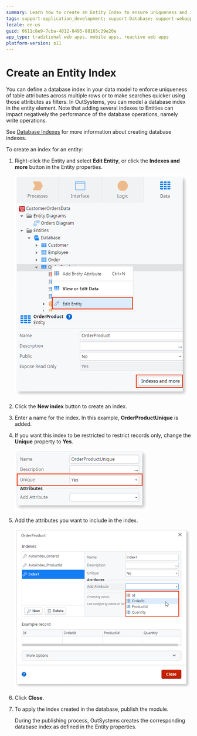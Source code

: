 ```yaml
---
summary: Learn how to create an Entity Index to ensure uniqueness and improve findability.
tags: support-application_development; support-Database; support-webapps
locale: en-us
guid: 0611c8e9-7cba-4812-8495-88165c39e20e
app_type: traditional web apps, mobile apps, reactive web apps
platform-version: o11
---
```


# Create an Entity Index
  
You can define a database index in your data model to enforce uniqueness of table attributes across multiple rows or to make searches quicker using those attributes as filters. In OutSystems, you can model a database index in the entity element.
Note that adding several indexes to Entities can impact negatively the performance of the database operations, namely write operations.

<div class="info" markdown="1">

See [Database Indexes](<../../../ref/data/database/database-indexes.md>) for more information about creating database indexes.

</div>

To create an index for an entity:

1. Right-click the Entity and select **Edit Entity**, or click the **Indexes and more** button in the Entity properties.

    ![Edit Entity](images/create-database-index-edit-entity-ss.png)

1. Click the **New index** button to create an index.

1. Enter a name for the index.
    In this example, **OrderProductUnique** is added.

1. If you want this index to be restricted to restrict records only, change the **Unique** property to **Yes**.

    ![Unique property](images/change-unique-property-ss.png)

1. Add the attributes you want to include in the index.

    ![Add Index Attribute](images/add-index-attributes-ss.png)

1. Click **Close**.

1. To apply the index created in the database, publish the module.

    During the publishing process, OutSystems creates the corresponding database index as defined in the Entity properties.
